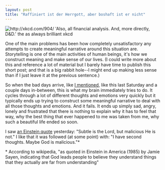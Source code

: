 ```yaml
---
layout: post
title: "Raffiniert ist der Herrgott, aber boshaft ist er nicht"
---
```


<img src="http://imgs.xkcd.com/comics/sports.png" title="http://xkcd.com/904/ 'Also, all financial analysis. And, more directly, D&D.' the as always brilliant xkcd">

One of the main problems has been how completely unsatisfactory any attempts to create meaningful narrative around this situation are. Storytelling is one of the main activities of human beings, it's how we construct meaning and make sense of our lives. (I could write more about this and reference a lot of material but I barely have time to publish this short post; and that is a big rabbit hole--I might end up making less sense than if I just leave it at the previous sentence.)

So when the bad days arrive, like [I mentioned]({{site.baseurl}}/2011/05/22/lately/), like this last Saturday and a couple days in-between, this is what my brain immediately tries to do. It cycles through a lot of different thoughts and emotions very quickly but it typically ends up trying to construct some meaningful narrative to deal with all those thoughts and emotions. And it fails. It ends up simply sad, angry, lonely and frustrated that there is nothing to explain why it has to feel that way, why the best thing that ever happened to me was taken from me, why such a beautiful life ended so soon. 

I saw [an Einstein quote](http://en.wikiquote.org/wiki/Albert_Einstein#1920s) yesterday: "Subtle is the Lord, but malicious He is not." I like that it was followed (at some point) with: "I have second thoughts. Maybe God is malicious."*



<p class="postscript">* According to wikipedia, "as quoted in Einstein in America (1985) by Jamie Sayen, indicating that God leads people to believe they understand things that they actually are far from understanding"</p>